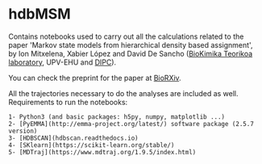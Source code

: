 # hdbMSM
Contains notebooks used to carry out all the calculations related to the paper 
'Markov state models from hierarchical density based assignment', by Ion
Mitxelena, Xabier López and David De Sancho 
([BioKimika Teorikoa laboratory](https://sites.google.com/view/biokt/home), 
UPV-EHU and [DIPC](http://dipc.ehu.es/)). 

You can check 
the preprint for the paper at [BioRXiv](https://doi.org/10.1101/2021.05.13.444064).

All the trajectories necessary to do the analyses are included as well.
Requirements to run the notebooks:

	1- Python3 (and basic packages: h5py, numpy, matplotlib ...)
	2- [PyEMMA](http://emma-project.org/latest/) software package (2.5.7 version) 
	3- [HDBSCAN](hdbscan.readthedocs.io)
	4- [SKlearn](https://scikit-learn.org/stable/)
	5- [MDTraj](https://www.mdtraj.org/1.9.5/index.html)
